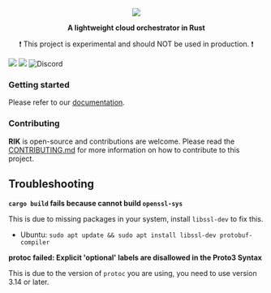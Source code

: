 <p align="center">
  <img src="https://i.imgur.com/22sf4x7.png" />
</p>
<p align="center"><strong>A lightweight cloud orchestrator in Rust</strong></p>
<p align="center">❗ This project is experimental and should NOT be used in production. ❗</p>

<div>
<img src="https://img.shields.io/badge/Rik-rust-orange?style=for-the-badge&logo=appveyor" />
<img src="https://img.shields.io/github/workflow/status/thomasgouveia/rik/RIK%20CI?style=for-the-badge" />
<img alt="Discord" src="https://img.shields.io/discord/863020591984148502?style=for-the-badge">
</div>

### Getting started

Please refer to our [documentation](https://polyxia-org.github.io/rik/).

### Contributing

**RIK** is open-source and contributions are welcome. Please read the [CONTRIBUTING.md](CONTRIBUTING.md) for more information on how to contribute to this project.

## Troubleshooting

**`cargo build` fails because cannot build `openssl-sys`**

This is due to missing packages in your system, install `libssl-dev` to fix this.

- Ubuntu: `sudo apt update && sudo apt install libssl-dev protobuf-compiler`

**protoc failed: Explicit 'optional' labels are disallowed in the Proto3
Syntax**

This is due to the version of `protoc` you are using, you need to use version
3.14 or later.